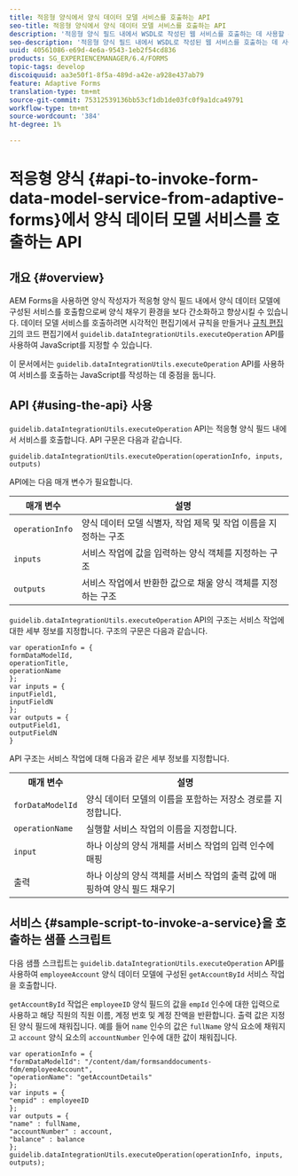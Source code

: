 ```yaml
---
title: 적응형 양식에서 양식 데이터 모델 서비스를 호출하는 API
seo-title: 적응형 양식에서 양식 데이터 모델 서비스를 호출하는 API
description: '적응형 양식 필드 내에서 WSDL로 작성된 웹 서비스를 호출하는 데 사용할 수 있는 invokeWebServices API에 대해 설명합니다. '
seo-description: '적응형 양식 필드 내에서 WSDL로 작성된 웹 서비스를 호출하는 데 사용할 수 있는 invokeWebServices API에 대해 설명합니다. '
uuid: 40561086-e69d-4e6a-9543-1eb2f54cd836
products: SG_EXPERIENCEMANAGER/6.4/FORMS
topic-tags: develop
discoiquuid: aa3e50f1-8f5a-489d-a42e-a928e437ab79
feature: Adaptive Forms
translation-type: tm+mt
source-git-commit: 75312539136bb53cf1db1de03fc0f9a1dca49791
workflow-type: tm+mt
source-wordcount: '384'
ht-degree: 1%

---
```



# 적응형 양식 {#api-to-invoke-form-data-model-service-from-adaptive-forms}에서 양식 데이터 모델 서비스를 호출하는 API

## 개요 {#overview}

AEM Forms을 사용하면 양식 작성자가 적응형 양식 필드 내에서 양식 데이터 모델에 구성된 서비스를 호출함으로써 양식 채우기 환경을 보다 간소화하고 향상시킬 수 있습니다. 데이터 모델 서비스를 호출하려면 시각적인 편집기에서 규칙을 만들거나 [규칙 편집기](/help/forms/using/rule-editor.md)의 코드 편집기에서 `guidelib.dataIntegrationUtils.executeOperation` API를 사용하여 JavaScript를 지정할 수 있습니다.

이 문서에서는 `guidelib.dataIntegrationUtils.executeOperation` API를 사용하여 서비스를 호출하는 JavaScript를 작성하는 데 중점을 둡니다.

## API {#using-the-api} 사용

`guidelib.dataIntegrationUtils.executeOperation` API는 적응형 양식 필드 내에서 서비스를 호출합니다. API 구문은 다음과 같습니다.

```
guidelib.dataIntegrationUtils.executeOperation(operationInfo, inputs, outputs)
```

API에는 다음 매개 변수가 필요합니다.

| 매개 변수 | 설명 |
|---|---|
| `operationInfo` | 양식 데이터 모델 식별자, 작업 제목 및 작업 이름을 지정하는 구조 |
| `inputs` | 서비스 작업에 값을 입력하는 양식 객체를 지정하는 구조 |
| `outputs` | 서비스 작업에서 반환한 값으로 채울 양식 객체를 지정하는 구조 |

`guidelib.dataIntegrationUtils.executeOperation` API의 구조는 서비스 작업에 대한 세부 정보를 지정합니다. 구조의 구문은 다음과 같습니다.

```
var operationInfo = {
formDataModelId,
operationTitle,
operationName
};
var inputs = {
inputField1,
inputFieldN
};
var outputs = {
outputField1,
outputFieldN
}
```

API 구조는 서비스 작업에 대해 다음과 같은 세부 정보를 지정합니다.

<table> 
 <tbody> 
  <tr> 
   <th>매개 변수</th> 
   <th>설명</th> 
  </tr> 
  <tr> 
   <td><code>forDataModelId</code></td> 
   <td>양식 데이터 모델의 이름을 포함하는 저장소 경로를 지정합니다.</td> 
  </tr> 
  <tr> 
   <td><code>operationName</code></td> 
   <td>실행할 서비스 작업의 이름을 지정합니다.</td> 
  </tr> 
  <tr> 
   <td><code>input</code></td> 
   <td>하나 이상의 양식 개체를 서비스 작업의 입력 인수에 매핑</td> 
  </tr> 
  <tr> 
   <td>출력</td> 
   <td>하나 이상의 양식 객체를 서비스 작업의 출력 값에 매핑하여 양식 필드 채우기<br /> </td> 
  </tr> 
 </tbody> 
</table>

## 서비스 {#sample-script-to-invoke-a-service}을 호출하는 샘플 스크립트

다음 샘플 스크립트는 `guidelib.dataIntegrationUtils.executeOperation` API를 사용하여 `employeeAccount` 양식 데이터 모델에 구성된 `getAccountById` 서비스 작업을 호출합니다.

`getAccountById` 작업은 `employeeID` 양식 필드의 값을 `empId` 인수에 대한 입력으로 사용하고 해당 직원의 직원 이름, 계정 번호 및 계정 잔액을 반환합니다. 출력 값은 지정된 양식 필드에 채워집니다. 예를 들어 `name` 인수의 값은 `fullName` 양식 요소에 채워지고 `account` 양식 요소의 `accountNumber` 인수에 대한 값이 채워집니다.

```
var operationInfo = {
"formDataModelId": "/content/dam/formsanddocuments-fdm/employeeAccount",
"operationName": "getAccountDetails"
};
var inputs = {
"empid" : employeeID
};
var outputs = {
"name" : fullName,
"accountNumber" : account,
"balance" : balance
};
guidelib.dataIntegrationUtils.executeOperation(operationInfo, inputs, outputs);
```


